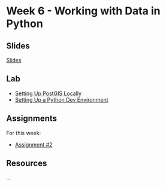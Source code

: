 # Week 6 - Working with Data in Python

## Slides
[Slides](https://docs.google.com/presentation/d/1qpdwiPyhtkt4J1ilykseUD70o2Xg-qG62NLvAyX9Ktw/edit?usp=sharing)

## Lab

* [Setting Up PostGIS Locally](https://github.com/musa-509-fall-2021/course-info/week06_data_in_python/postgis_setup.md)
* [Setting Up a Python Dev Environment](https://github.com/musa-509-fall-2021/course-info/week06_data_in_python/python_setup.md)

## Assignments

For this week:
* [Assignment #2](https://github.com/musa-509-fall-2021/assignment-02-postgis-analytics)

## Resources
...
